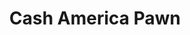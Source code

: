 ---
title: "Cash America Pawn"
url: /indianapolis/cash-america-pawn-east-16th-street/
shop: pawnbroker
---